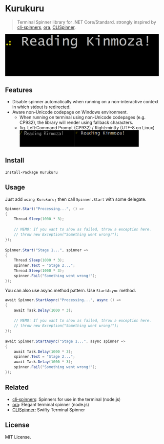 # Kurukuru

> Terminal Spinner library for .NET Core/Standard. strongly inspired by [cli-spinners](https://github.com/sindresorhus/cli-spinners), [ora](https://github.com/sindresorhus/ora), [CLISpinner](https://github.com/kiliankoe/CLISpinner).

![](Resources/Screen-Demo-01.gif)

## Features
- Disable spinner automatically when running on a non-interactive context in which stdout is redirected.
- Aware non-Unicode codepage on Windows environment.
    - When running on terminal using non-Unicode codepages (e.g. CP932), the library will render using fallback characters. 
    - fig. Left:Command Prompt (CP932) / Right:mintty (UTF-8 on Linux)<br />![](Resources/Screen-Demo-02.gif) 

## Install

```
Install-Package Kurukuru
```

## Usage
Just add `using Kurukuru;` then call `Spinner.Start` with some delegate. 

```csharp
Spinner.Start("Processing...", () =>
{
    Thread.Sleep(1000 * 3);
    
    // MEMO: If you want to show as failed, throw a exception here.
    // throw new Exception("Something went wrong!");
});

Spinner.Start("Stage 1...", spinner =>
{
    Thread.Sleep(1000 * 3);
    spinner.Text = "Stage 2...";
    Thread.Sleep(1000 * 3);
    spinner.Fail("Something went wrong!");
});
```

You can also use async method pattern. Use `StartAsync` method.

```csharp
await Spinner.StartAsync("Processing...", async () =>
{
    await Task.Delay(1000 * 3);
    
    // MEMO: If you want to show as failed, throw a exception here.
    // throw new Exception("Something went wrong!");
});

await Spinner.StartAsync("Stage 1...", async spinner =>
{
    await Task.Delay(1000 * 3);
    spinner.Text = "Stage 2...";
    await Task.Delay(1000 * 3);
    spinner.Fail("Something went wrong!");
});
```

## Related

- [cli-spinners](https://github.com/sindresorhus/cli-spinners): Spinners for use in the terminal (node.js)
- [ora](https://github.com/sindresorhus/ora): Elegant terminal spinner (node.js)
- [CLISpinner](https://github.com/kiliankoe/CLISpinner): Swifty Terminal Spinner

## License

MIT License.